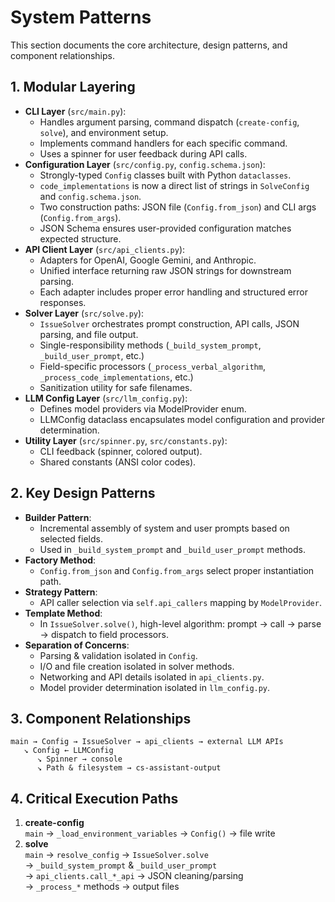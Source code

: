 # System Patterns

This section documents the core architecture, design patterns, and component relationships.

## 1. Modular Layering
- **CLI Layer** (`src/main.py`):  
  - Handles argument parsing, command dispatch (`create-config`, `solve`), and environment setup.
  - Implements command handlers for each specific command.
  - Uses a spinner for user feedback during API calls.
- **Configuration Layer** (`src/config.py`, `config.schema.json`):  
  - Strongly-typed `Config` classes built with Python `dataclasses`.
  - `code_implementations` is now a direct list of strings in `SolveConfig` and `config.schema.json`.
  - Two construction paths: JSON file (`Config.from_json`) and CLI args (`Config.from_args`).  
  - JSON Schema ensures user-provided configuration matches expected structure.  
- **API Client Layer** (`src/api_clients.py`):
  - Adapters for OpenAI, Google Gemini, and Anthropic.  
  - Unified interface returning raw JSON strings for downstream parsing.
  - Each adapter includes proper error handling and structured error responses.
- **Solver Layer** (`src/solve.py`):  
  - `IssueSolver` orchestrates prompt construction, API calls, JSON parsing, and file output.  
  - Single-responsibility methods (`_build_system_prompt`, `_build_user_prompt`, etc.)  
  - Field-specific processors (`_process_verbal_algorithm`, `_process_code_implementations`, etc.)
  - Sanitization utility for safe filenames.  
- **LLM Config Layer** (`src/llm_config.py`):
  - Defines model providers via ModelProvider enum.
  - LLMConfig dataclass encapsulates model configuration and provider determination.
- **Utility Layer** (`src/spinner.py`, `src/constants.py`):  
  - CLI feedback (spinner, colored output).  
  - Shared constants (ANSI color codes).

## 2. Key Design Patterns
- **Builder Pattern**:  
  - Incremental assembly of system and user prompts based on selected fields.  
  - Used in `_build_system_prompt` and `_build_user_prompt` methods.
- **Factory Method**:  
  - `Config.from_json` and `Config.from_args` select proper instantiation path.  
- **Strategy Pattern**:  
  - API caller selection via `self.api_callers` mapping by `ModelProvider`.  
- **Template Method**:  
  - In `IssueSolver.solve()`, high-level algorithm: prompt → call → parse → dispatch to field processors.  
- **Separation of Concerns**:  
  - Parsing & validation isolated in `Config`.  
  - I/O and file creation isolated in solver methods.  
  - Networking and API details isolated in `api_clients.py`.
  - Model provider determination isolated in `llm_config.py`.

## 3. Component Relationships
```
main → Config → IssueSolver → api_clients → external LLM APIs
   ↘ Config ← LLMConfig
      ↘ Spinner → console
      ↘ Path & filesystem → cs-assistant-output
```

## 4. Critical Execution Paths
1. **create-config**  
   `main` → `_load_environment_variables` → `Config()` → file write  
2. **solve**  
   `main` → `resolve_config` → `IssueSolver.solve`  
   → `_build_system_prompt` & `_build_user_prompt`  
   → `api_clients.call_*_api` → JSON cleaning/parsing  
   → `_process_*` methods → output files

